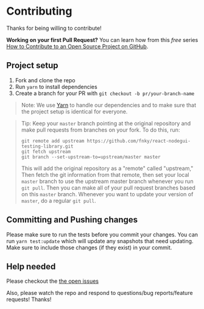# Contributing

Thanks for being willing to contribute!

**Working on your first Pull Request?** You can learn how from this _free_
series [How to Contribute to an Open Source Project on GitHub][egghead].

## Project setup

1.  Fork and clone the repo
2.  Run `yarn` to install dependencies
3.  Create a branch for your PR with `git checkout -b pr/your-branch-name`

> Note: We use [Yarn](https://yarnpkg.com/) to handle our dependencies and to
>  make sure that the project setup is identical for everyone.

> Tip: Keep your `master` branch pointing at the original repository and make
> pull requests from branches on your fork. To do this, run:
>
> ```
> git remote add upstream https://github.com/fnky/react-nodegui-testing-library.git
> git fetch upstream
> git branch --set-upstream-to=upstream/master master
> ```
>
> This will add the original repository as a "remote" called "upstream," Then
> fetch the git information from that remote, then set your local `master`
> branch to use the upstream master branch whenever you run `git pull`. Then you
> can make all of your pull request branches based on this `master` branch.
> Whenever you want to update your version of `master`, do a regular `git pull`.

## Committing and Pushing changes

Please make sure to run the tests before you commit your changes. You can run
`yarn test:update` which will update any snapshots that need updating. Make
sure to include those changes (if they exist) in your commit.

## Help needed

Please checkout the [the open issues][issues]

Also, please watch the repo and respond to questions/bug reports/feature
requests! Thanks!

[egghead]:
  https://egghead.io/series/how-to-contribute-to-an-open-source-project-on-github
[all-contributors]: https://github.com/all-contributors/all-contributors
[issues]: https://github.com/fnky/react-nodegui-testing-library/issues
